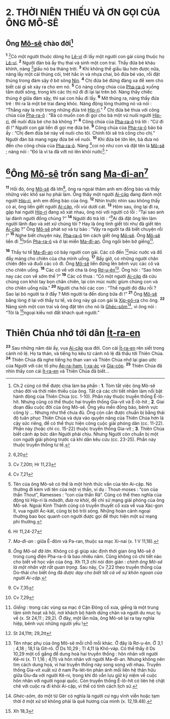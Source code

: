 # 2. THỜI NIÊN THIẾU VÀ ƠN GỌI CỦA ÔNG MÔ-SÊ

## Ông [Mô-sê]() chào đời[^1]
<sup><b>1</b></sup> [^1*]Có một người thuộc dòng họ [Lê-vi]() đi lấy một người con gái cũng thuộc họ [Lê-vi](). <sup><b>2</b></sup> Người đàn bà ấy thụ thai và sinh một con trai. Thấy đứa bé kháu khỉnh, nàng [^2*]giấu nó ba tháng trời. <sup><b>3</b></sup> Khi không thể giấu lâu hơn được nữa, nàng lấy một cái thúng cói, trét hắc ín và nhựa chai, bỏ đứa bé vào, rồi đặt thúng trong đám sậy ở bờ sông [Nin](). <sup><b>4</b></sup> Chị đứa bé đứng đàng xa để xem cho biết cái gì sẽ xảy ra cho em nó. <sup><b>5</b></sup> Có nàng công chúa của [Pha-ra-ô]() xuống tắm dưới sông, trong khi các thị nữ đi đi lại lại trên bờ. Nàng thấy chiếc thúng ở giữa đám sậy, thì sai con hầu đi lấy. <sup><b>6</b></sup> Mở thúng ra, nàng thấy đứa trẻ : thì ra là một bé trai đang khóc. Nàng động lòng thương nó và nói : “Thằng này là một trong những đứa trẻ [Híp-ri]().” <sup><b>7</b></sup> Chị đứa bé thưa với công chúa của [Pha-ra-ô]() : “Bà có muốn con đi gọi cho bà một vú nuôi người [Híp-ri](), để nuôi đứa bé cho bà không ?” <sup><b>8</b></sup> Công chúa của [Pha-ra-ô]() trả lời : “Cứ đi đi !” Người con gái liền đi gọi mẹ đứa bé. <sup><b>9</b></sup> Công chúa của [Pha-ra-ô]() bảo bà ấy : “Chị đem đứa bé này về nuôi cho tôi. Chính tôi sẽ trả công cho chị.” Người đàn bà mang ngay đứa bé về nuôi. <sup><b>10</b></sup> Khi đứa bé lớn lên, bà đưa nó đến cho công chúa của [Pha-ra-ô](). Nàng [^3*]coi nó như con và đặt tên là [Mô-sê]() ; nàng nói : “Đó là vì ta đã vớt nó lên khỏi nước[^2].”


# [^4*]Ông [Mô-sê]() trốn sang [Ma-đi-an]()[^3]
<sup><b>11</b></sup> Hồi đó, ông [Mô-sê]() đã lớn[^4], ông ra ngoài thăm anh em đồng bào và thấy những việc khổ sai họ phải làm. Ông thấy một người [Ai-cập]() đang đánh một người [Híp-ri](), anh em đồng bào của ông. <sup><b>12</b></sup> Nhìn trước nhìn sau không thấy có ai, ông liền giết người [Ai-cập](), rồi vùi dưới cát. <sup><b>13</b></sup> Hôm sau, ông lại đi ra, gặp hai người [Híp-ri]() đang xô xát nhau, ông nói với người có lỗi : “Tại sao anh lại đánh người đồng chủng ?” <sup><b>14</b></sup> Người đó trả lời : “[^5*]Ai đã đặt ông lên làm người lãnh đạo và xét xử chúng tôi ? Hay là ông tính giết tôi như đã giết tên [Ai-cập]() ?” Ông [Mô-sê]() phát sợ và tự bảo : “Vậy ra người ta đã biết chuyện rồi !” <sup><b>15</b></sup> Nghe biết chuyện này, [Pha-ra-ô]() tìm cách giết ông [Mô-sê](). Ông [Mô-sê]() liền đi [^6*]trốn [Pha-ra-ô]() và ở lại miền [Ma-đi-an](). Ông ngồi bên bờ giếng[^5].

<sup><b>16</b></sup> Thầy tư tế [Ma-đi-an]() có bảy người con gái. Các cô đến [^7*]múc nước và đổ đầy máng cho chiên của cha mình uống. <sup><b>17</b></sup> Bấy giờ, có những người chăn chiên đến và đuổi các cô đi. Ông [Mô-sê]() liền đứng lên bênh vực các cô và cho chiên uống. <sup><b>18</b></sup> Các cô về với cha là ông [Rơ-u-ên]()[^6]. Ông hỏi : “Sao hôm nay các con về sớm thế ?” <sup><b>19</b></sup> Các cô thưa : “Có một người [Ai-cập]() đã cứu chúng con khỏi tay bọn chăn chiên, lại còn múc nước giùm chúng con và cho chiên uống nữa.” <sup><b>20</b></sup> Người cha hỏi các con : “Thế người đó đâu rồi ? Sao lại bỏ người ta ở đấy ? Mời người ta đến dùng bữa đi !” <sup><b>21</b></sup> Ông [Mô-sê]() bằng lòng ở lại với thầy tư tế, và ông này gả con gái là [Xíp-pô-ra]() cho ông. <sup><b>22</b></sup> Nàng sinh một con trai và ông đặt tên cho nó là [Ghéc-sôm]()[^7], vì ông nói : “Tôi là [^8*]ngoại kiều nơi đất khách quê người.”


# Thiên Chúa nhớ tới dân [Ít-ra-en]()
<sup><b>23</b></sup> Sau những năm dài ấy, vua [Ai-cập]() qua đời. Con cái [Ít-ra-en]() rên siết trong cảnh nô lệ. Họ ta thán, và tiếng họ kêu từ cảnh nô lệ đã thấu tới Thiên Chúa. <sup><b>24</b></sup> Thiên Chúa đã nghe tiếng họ than van và Thiên Chúa nhớ lại giao ước của Người với các tổ phụ [Áp-ra-ham](), [I-xa-ác]() và [Gia-cóp](). <sup><b>25</b></sup> Thiên Chúa đã nhìn thấy con cái [Ít-ra-en]() và Thiên Chúa đã biết...

[^1]: Ch.2 cũng có thể được chia làm ba phần : **1**. Tóm tắt việc ông Mô-sê chào đời và thời niên thiếu của ông. Tất cả các chi tiết nhằm làm nổi bật hành động của Thiên Chúa (cc. 1-10). Phần này thuộc truyền thống Ê-lô-hít. Nhưng cũng có thể thuộc hai truyền thống Gia-vít và Ê-lô-hít ; **2**. Giai đoạn đầu cuộc đời của ông Mô-sê. Ông yêu mến đồng bào, bênh vực công lý ... Nhưng như thế chưa đủ. Ông còn cần được chuẩn bị bằng thái độ tuân phục Thiên Chúa và dựa vào quyền năng của Thiên Chúa hơn là cậy sức riêng, để có thể thực hiện công cuộc giải phóng dân (cc. 11-22). Phần này (hoặc chỉ cc. 15-22) thuộc truyền thống Gia-vít ; **3**. Thiên Chúa biết cảnh áp bức dân Người phải chịu. Nhưng Người còn chuẩn bị một con người giải phóng trước cả khi dân kêu cứu (cc. 23-25). Phần này thuộc truyền thống tư tế.
[^2]: Tên của ông Mô-sê có thể là một hình thức vắn của tên Ai-cập. Nó thường đi kèm với tên của một vị thần, ví dụ : Thout-moses : “con của thần Thout”, Ramesses : “con của thần Râ”. Cũng có thể theo nghĩa của động từ Híp-ri là *mâsâh*, *đưa ra khỏi*, để chỉ sứ mạng giải phóng của ông Mô-sê. Ngoài Kinh Thánh cũng có truyền thuyết cổ xưa về vua Xác-gon II, vua người Ác-kát, cũng bị bỏ trôi sông. Những hoàn cảnh ngoại thường bao bọc quanh con người được gọi để thực hiện một sứ mạng phi thường.
[^3]: *Ma-đi-an* : giữa Ê-đôm và Pa-ran, thuộc sa mạc Xi-nai (x. 1 V 11,18).
[^4]: *Ông Mô-sê đã lớn*. Không có gì giúp xác định thời gian ông Mô-sê ở trong cung điện Pha-ra-ô là bao nhiêu năm. Cũng không có chi tiết nào cho biết về học vấn của ông. Xh 11,3 chỉ nói đơn giản : *chính ông Mô-sê là một nhân vật rất quan trọng*. Sau này, Cv 7,22 theo truyền thống của Do-thái cho biết ông đã *được dạy cho biết tất cả về sự khôn ngoan của người Ai-cập*.
[^5]: *Giếng* : trong các vùng sa mạc ở Cận Đông cổ xưa, giếng là một trung tâm sinh hoạt xã hội, nơi khách bộ hành dừng chân và người du mục tụ về (x. St 24,11 ; 29,2). Ở đây, một lần nữa, ông Mô-sê lại ra tay nghĩa hiệp, bênh vực những người yếu !
[^6]: Tên nhạc phụ của ông Mô-sê mỗi chỗ mỗi khác. Ở đây là Rơ-u-ên. Ở 3,1 ; 4,18 ; 18,1 là Gít-rô. Ở Ds 10,29 ; Tl 4,11 là Khô-váp. Có thể thấy ở Ds 10,29 một cố gắng để dung hoà hai truyền thống : hôn nhân với người Kê-ni (x. Tl 1,16 ; 4,11) và hôn nhân với người Ma-đi-an. Nhưng không nên tìm cách dung hoà, vì hai truyền thống này song song với nhau. Truyền thống Gia-vít xuất xứ ở nam Pa-lét-tin phản ánh mối liên hệ thân hữu giữa Giu-đa với người Kê-ni, trong khi đó vẫn lưu giữ kỷ niệm về cuộc hôn nhân với người ngoại quốc. Còn truyền thống Ê-lô-hít có liên hệ chặt chẽ với cuộc ra đi khỏi Ai-cập, vì thế có tính cách lịch sử.
[^7]: *Ghéc-sôm*, do một từ Gër có nghĩa là người cư ngụ vĩnh viễn hoặc tạm thời ở một xứ sở không phải là quê hương của mình (x. 12,19.48).
[^1*]: 6,20
[^2*]: Cv 7,20tt; Hr 11,23
[^3*]: Cv 7,21
[^4*]: Hr 11,24-27
[^5*]: Cv 7,35
[^6*]: Cv 7,29
[^7*]: St 24,11tt; 29,2tt
[^8*]: Xh 18,3